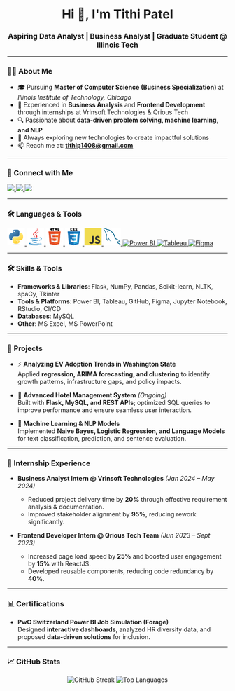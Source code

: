 <h1 align="center">Hi 👋, I'm Tithi Patel</h1>
<h3 align="center">  Aspiring Data Analyst | Business Analyst | Graduate Student @ Illinois Tech</h3>

---

### 👩‍💻 About Me
- 🎓 Pursuing **Master of Computer Science (Business Specialization)** at *Illinois Institute of Technology, Chicago*  
- 💼 Experienced in **Business Analysis** and **Frontend Development** through internships at Vrinsoft Technologies & Qrious Tech  
- 🔍 Passionate about **data-driven problem solving, machine learning, and NLP**  
- 🚀 Always exploring new technologies to create impactful solutions  
- 📫 Reach me at: **tithip1408@gmail.com**  

---

### 🔗 Connect with Me
<p align="left">
  <a href="https://www.linkedin.com/in/tithi-patel-ab4989207/" target="_blank">
    <img src="https://img.shields.io/badge/LinkedIn-blue?style=flat&logo=linkedin" />
  </a>
  <a href="mailto:tithip1408@gmail.com" target="_blank">
    <img src="https://img.shields.io/badge/Email-D14836?style=flat&logo=gmail&logoColor=white" />
  </a>
  <a href="https://my-portfolio-rho-sand-53.vercel.app" target="_blank">
    <img src="https://img.shields.io/badge/Portfolio-ff69b4?style=flat&logo=google-chrome&logoColor=white" />
  </a>
</p>

---
### 🛠️ Languages & Tools
<p align="left"> 
  <a href="https://www.python.org" target="_blank"> 
    <img src="https://raw.githubusercontent.com/devicons/devicon/master/icons/python/python-original.svg" alt="Python" width="40" height="40"/> 
  </a>
  <a href="https://www.java.com" target="_blank"> 
    <img src="https://raw.githubusercontent.com/devicons/devicon/master/icons/java/java-original.svg" alt="Java" width="40" height="40"/> 
  </a>
  <a href="https://www.w3.org/html/" target="_blank"> 
    <img src="https://raw.githubusercontent.com/devicons/devicon/master/icons/html5/html5-original-wordmark.svg" alt="HTML5" width="40" height="40"/> 
  </a>
  <a href="https://www.w3schools.com/css/" target="_blank"> 
    <img src="https://raw.githubusercontent.com/devicons/devicon/master/icons/css3/css3-original-wordmark.svg" alt="CSS3" width="40" height="40"/> 
  </a>
  <a href="https://developer.mozilla.org/en-US/docs/Web/JavaScript" target="_blank"> 
    <img src="https://raw.githubusercontent.com/devicons/devicon/master/icons/javascript/javascript-original.svg" alt="JavaScript" width="40" height="40"/> 
  </a>
  <a href="https://www.mysql.com/" target="_blank"> 
    <img src="https://raw.githubusercontent.com/devicons/devicon/master/icons/mysql/mysql-original.svg" alt="MySQL" width="40" height="40"/> 
  </a>
  <a href="https://powerbi.microsoft.com/" target="_blank"> 
    <img src="https://img.icons8.com/color/48/000000/power-bi.png" alt="Power BI" width="40" height="40"/> 
  </a>
  <a href="https://www.tableau.com/" target="_blank"> 
    <img src="https://cdn.worldvectorlogo.com/logos/tableau-software.svg" alt="Tableau" width="40" height="40"/> 
  </a>
  <a href="https://www.figma.com/" target="_blank"> 
    <img src="https://www.vectorlogo.zone/logos/figma/figma-icon.svg" alt="Figma" width="40" height="40"/> 
  </a>
</p>

---

### 🛠️ Skills & Tools
- **Frameworks & Libraries**: Flask, NumPy, Pandas, Scikit-learn, NLTK, spaCy, Tkinter  
- **Tools & Platforms**: Power BI, Tableau, GitHub, Figma, Jupyter Notebook, RStudio, CI/CD  
- **Databases**: MySQL  
- **Other**: MS Excel, MS PowerPoint  

---

### 📂 Projects
- ⚡ **Analyzing EV Adoption Trends in Washington State**  
  Applied **regression, ARIMA forecasting, and clustering** to identify growth patterns, infrastructure gaps, and policy impacts.  

- 🏨 **Advanced Hotel Management System** *(Ongoing)*  
  Built with **Flask, MySQL, and REST APIs**; optimized SQL queries to improve performance and ensure seamless user interaction.  

- 🤖 **Machine Learning & NLP Models**  
  Implemented **Naive Bayes, Logistic Regression, and Language Models** for text classification, prediction, and sentence evaluation.  

---

### 🎯 Internship Experience
- **Business Analyst Intern @ Vrinsoft Technologies** *(Jan 2024 – May 2024)*  
  - Reduced project delivery time by **20%** through effective requirement analysis & documentation.  
  - Improved stakeholder alignment by **95%**, reducing rework significantly.  

- **Frontend Developer Intern @ Qrious Tech Team** *(Jun 2023 – Sept 2023)*  
  - Increased page load speed by **25%** and boosted user engagement by **15%** with ReactJS.  
  - Developed reusable components, reducing code redundancy by **40%**.  

---

### 📊 Certifications
- **PwC Switzerland Power BI Job Simulation (Forage)**  
  Designed **interactive dashboards**, analyzed HR diversity data, and proposed **data-driven solutions** for inclusion.  

---

### 📈 GitHub Stats
<p align="center">
<!--   <img src="https://github-readme-stats.vercel.app/api?username=Tithi1408&show_icons=true&theme=radical" alt="GitHub Stats" /> -->
  <img src="https://github-readme-streak-stats.herokuapp.com/?user=Tithi1408&theme=radical" alt="GitHub Streak" />
  <img src="https://github-readme-stats.vercel.app/api/top-langs/?username=Tithi1408&layout=compact&theme=radical" alt="Top Languages" />
</p>
